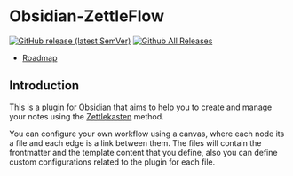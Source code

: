 # Obsidian-ZettleFlow
[![GitHub release (latest SemVer)](https://github.com/RafaelGB/Obsidian-ZettlelFlow?style=for-the-badge&sort=semver)](https://github.com/RafaelGB/Obsidian-ZettlelFlow/releases/latest)
[![Github All Releases](https://img.shields.io/github/downloads/RafaelGB/Obsidian-ZettlelFlow/total?style=for-the-badge)]()

- [Roadmap](https://github.com/users/RafaelGB/projects/9/views/1)

## Introduction
This is a plugin for [Obsidian](https://obsidian.md/) that aims to help you to create and manage your notes using the [Zettlekasten](https://zettelkasten.de/) method.

You can configure your own workflow using a canvas, where each node its a file and each edge is a link between them. The files will contain the frontmatter and the template content that you define, also you can define custom configurations related to the plugin for each file.